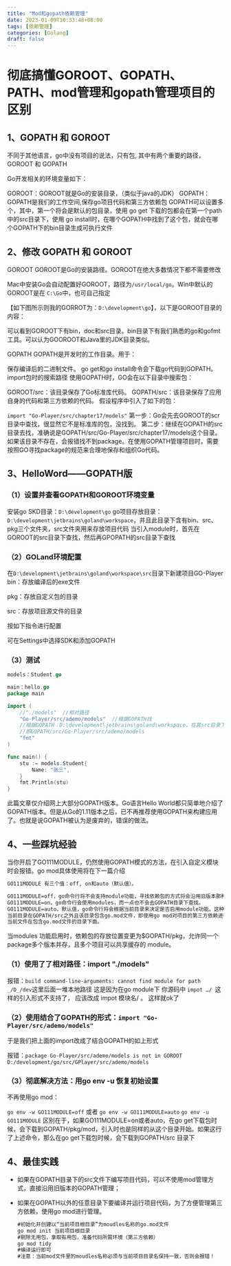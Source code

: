 ```yaml
---
title: "Mod和gopath依赖管理"
date: 2023-01-09T10:33:48+08:00
tags: [依赖管理]
categories: [Golang]
draft: false
---
```


# 彻底搞懂GOROOT、GOPATH、PATH、mod管理和gopath管理项目的区别

## 1、GOPATH 和 GOROOT

不同于其他语言，go中没有项目的说法，只有包, 其中有两个重要的路径，GOROOT 和 GOPATH

Go开发相关的环境变量如下：

GOROOT：GOROOT就是Go的安装目录，（类似于java的JDK）
GOPATH：GOPATH是我们的工作空间,保存go项目代码和第三方依赖包
GOPATH可以设置多个，其中，第一个将会是默认的包目录，使用 go get 下载的包都会在第一个path中的src目录下，使用 go install时，在哪个GOPATH中找到了这个包，就会在哪个GOPATH下的bin目录生成可执行文件

## 2、修改 GOPATH 和 GOROOT

GOROOT
GOROOT是Go的安装路径。GOROOT在绝大多数情况下都不需要修改

Mac中安装Go会自动配置好GOROOT，路径为`/usr/local/go`。Win中默认的GOROOT是在 `C:\Go`中，也可自己指定

【如下图所示则我的GORROT为：`D:\development\go`】，以下是GOROOT目录的内容：



可以看到GOROOT下有bin，doc和src目录。bin目录下有我们熟悉的go和gofmt工具。可以认为GOOROOT和Java里的JDK目录类似。

GOPATH
GOPATH是开发时的工作目录。用于：

保存编译后的二进制文件。
go get和go install命令会下载go代码到GOPATH。
import包时的搜索路径
使用GOPATH时，GO会在以下目录中搜索包：

GOROOT/src：该目录保存了Go标准库代码。
GOPATH/src：该目录保存了应用自身的代码和第三方依赖的代码。
假设程序中引入了如下的包：

`import "Go-Player/src/chapter17/models"`
第一步：Go会先去GOROOT的scr目录中查找，很显然它不是标准库的包，没找到。
第二步：继续在GOPATH的src目录去找，准确说是GOPATH/src/Go-Player/src/chapter17/models这个目录。如果该目录不存在，会报错找不到package。在使用GOPATH管理项目时，需要按照GO寻找package的规范来合理地保存和组织Go代码。

## 3、HelloWord——GOPATH版

### （1）设置并查看GOPATH和GOROOT环境变量

安装go SKD目录：`D:\development\go`
go项目存放目录：`D:\development\jetbrains\goland\workspace`，并且此目录下含有bin、src、pkg三个文件夹，src文件夹用来存放项目代码
当引入module时，首先在GOROOT的src目录下查找，然后再GPOPATH的src目录下查找



### （2）GOLand环境配置

在`D:\development\jetbrains\goland\workspace\src`目录下新建项目GO-Player
bin：存放编译后的exe文件

pkg：存放自定义包的目录

src：存放项目源文件的目录



按如下指令进行配置


可在Settings中选择SDK和添加GOPATH

### （3）测试

```go
models：Student.go

main：hello.go
package main

import (
	//"./models"  //相对路径
	"Go-Player/src/ademo/models"  //根据GOPATH找
    //根据GOPATH：D:\development\jetbrains\goland\workspace，在其src目录下查找
    //即GOPATH/src/Go-Player/src/ademo/models
	"fmt"
)

func main() {
	stu := models.Student{
		Name: "张三",
	}
	fmt.Println(stu)
}
```

此篇文章仅介绍网上大部分GOPATH版本。Go语言Hello World都只简单地介绍了GOPATH版本。但是从Go的1.11版本之后，已不再推荐使用GOPATH来构建应用了。也就是说GOPATH被认为是废弃的，错误的做法。

## 4、一些踩坑经验

当你开启了GO111MODULE，仍然使用GOPATH模式的方法，在引入自定义模块时会报错。go mod具体使用将在下一篇介绍

```txt
GO111MODULE 有三个值：off, on和auto（默认值）。

GO111MODULE=off，go命令行将不会支持module功能，寻找依赖包的方式将会沿用旧版本那种通过vendor目录或者GOPATH模式来查找。
GO111MODULE=on，go命令行会使用modules，而一点也不会去GOPATH目录下查找。
GO111MODULE=auto，默认值，go命令行将会根据当前目录来决定是否启用module功能。这种情况下可以分为两种情形：
当前目录在GOPATH/src之外且该目录包含go.mod文件，即使用go mod对项目的第三方依赖进行管理，不再使用gopath的方式
当前文件在包含go.mod文件的目录下面。
```

当modules 功能启用时，依赖包的存放位置变更为$GOPATH/pkg，允许同一个package多个版本并存，且多个项目可以共享缓存的 module。

### （1）使用了了相对路径：import "./models" 

报错：`build command-line-arguments: cannot find module for path _/D_/dev`这里后面一堆本地路径
这是因为在go module下 你源码中 `impot …/ `这样的引入形式不支持了， 应该改成 impot 模块名/ 。 这样就ok了

### （2）使用结合了GOPATH的形式：`import "Go-Player/src/ademo/models"` 

于是我们把上面的import改成了结合GOPATH的如上形式

报错：`package Go-Player/src/ademo/models is not in GOROOT D:/development/go/src/GPlayer/src/ademo/models`

### （3）彻底解决方法：用go env -u 恢复初始设置

不再使用go mod：

`go env -w GO111MODULE=off`  或者  `go env -w GO111MODULE=auto`
`go env -u GO111MODULE`
      区别在于，如果GO111MODULE=on或者auto，在go get下载包时候，会下载到GOPATH/pkg/mod，引入时也是同样的从这个目录开始。如果这行了上述命令，那么在go get下载包时候，会下载到GOPATH/src 目录下

## 4、最佳实践

- 如果在GOPATH目录下的src文件下编写项目代码，可以不使用mod管理方式，直接沿用旧版本的GOPATH管理；

- 如果在GOPATH以外的任意目录下要编译并运行项目代码，为了方便管理第三方依赖，使用go mod进行管理。

  ```txt
  #初始化并创建以“当前项目根目录”为moudles名称的go.mod文件
  go mod init 当前项目根目录
  #剔除无用包，拿取有用包，准备代码所需环境（第三方依赖）
  go mod tidy
  #编译运行即可
  #注意：当前mod文件里的moudles名称必须与当前项目目录名保持一致，否则会报错！
  ```

  
